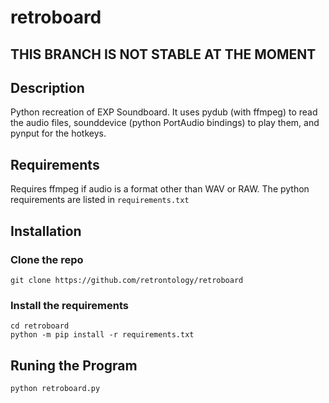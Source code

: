 # retroboard

## THIS BRANCH IS NOT STABLE AT THE MOMENT

## Description
Python recreation of EXP Soundboard. It uses pydub (with ffmpeg) to read the audio files, sounddevice (python PortAudio bindings) to play them, and pynput for the hotkeys.

## Requirements
Requires ffmpeg if audio is a format other than WAV or RAW. The python requirements are listed in ```requirements.txt```

## Installation
### Clone the repo
```
git clone https://github.com/retrontology/retroboard
```
### Install the requirements

```
cd retroboard
python -m pip install -r requirements.txt
```
## Runing the Program
```
python retroboard.py
```